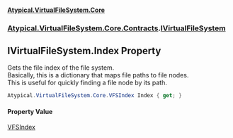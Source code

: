 #### [Atypical.VirtualFileSystem.Core](VirtualFileSystem.md 'VirtualFileSystem')
### [Atypical.VirtualFileSystem.Core.Contracts](VirtualFileSystem.md#Atypical.VirtualFileSystem.Core.Contracts 'Atypical.VirtualFileSystem.Core.Contracts').[IVirtualFileSystem](IVirtualFileSystem.md 'Atypical.VirtualFileSystem.Core.Contracts.IVirtualFileSystem')

## IVirtualFileSystem.Index Property

Gets the file index of the file system.  
Basically, this is a dictionary that maps file paths to file nodes.  
This is useful for quickly finding a file node by its path.

```csharp
Atypical.VirtualFileSystem.Core.VFSIndex Index { get; }
```

#### Property Value
[VFSIndex](VFSIndex.md 'Atypical.VirtualFileSystem.Core.VFSIndex')